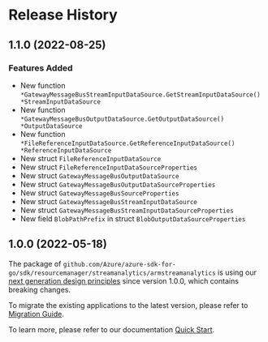 # Release History

## 1.1.0 (2022-08-25)
### Features Added

- New function `*GatewayMessageBusStreamInputDataSource.GetStreamInputDataSource() *StreamInputDataSource`
- New function `*GatewayMessageBusOutputDataSource.GetOutputDataSource() *OutputDataSource`
- New function `*FileReferenceInputDataSource.GetReferenceInputDataSource() *ReferenceInputDataSource`
- New struct `FileReferenceInputDataSource`
- New struct `FileReferenceInputDataSourceProperties`
- New struct `GatewayMessageBusOutputDataSource`
- New struct `GatewayMessageBusOutputDataSourceProperties`
- New struct `GatewayMessageBusSourceProperties`
- New struct `GatewayMessageBusStreamInputDataSource`
- New struct `GatewayMessageBusStreamInputDataSourceProperties`
- New field `BlobPathPrefix` in struct `BlobOutputDataSourceProperties`


## 1.0.0 (2022-05-18)

The package of `github.com/Azure/azure-sdk-for-go/sdk/resourcemanager/streamanalytics/armstreamanalytics` is using our [next generation design principles](https://azure.github.io/azure-sdk/general_introduction.html) since version 1.0.0, which contains breaking changes.

To migrate the existing applications to the latest version, please refer to [Migration Guide](https://aka.ms/azsdk/go/mgmt/migration).

To learn more, please refer to our documentation [Quick Start](https://aka.ms/azsdk/go/mgmt).